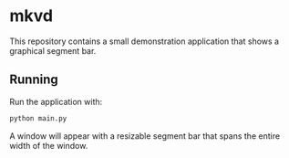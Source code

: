 # mkvd

This repository contains a small demonstration application that shows a graphical segment bar.

## Running

Run the application with:

```bash
python main.py
```

A window will appear with a resizable segment bar that spans the entire width of the window.
